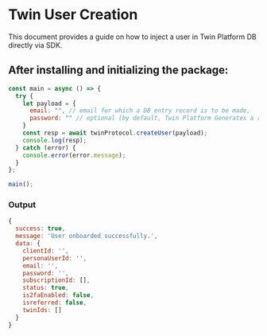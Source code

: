 # Twin User Creation

This document provides a guide on how to inject a user in Twin Platform DB directly via SDK.

## After installing and initializing the package:

```javascript
const main = async () => {
  try {
    let payload = {
      email: "", // email for which a DB entry record is to be made,
      password: "" // optional (by default, Twin Platform Generates a random password string)
    }
    const resp = await twinProtocol.createUser(payload);
    console.log(resp);
  } catch (error) {
    console.error(error.message);
  }
};

main();
```

### Output
```javascript
{
  success: true,
  message: 'User onboarded successfully.',
  data: {
    clientId: '',
    personaUserId: '',
    email: '',
    password: '',
    subscriptionId: [],
    status: true,
    is2faEnabled: false,
    isreferred: false,
    twinIds: []
  }
}
```